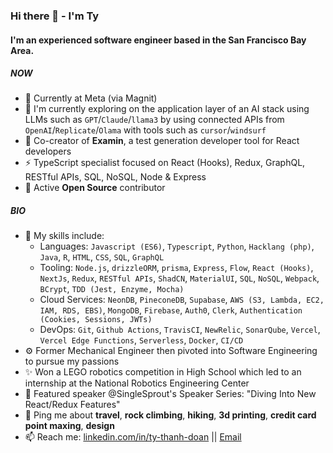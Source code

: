 ### Hi there 👋 - I'm Ty

#### I'm an experienced software engineer based in the San Francisco Bay Area.

##### NOW

- 📘 Currently at Meta (via Magnit)
- 📖 I'm currently exploring on the application layer of an AI stack using LLMs such as `GPT`/`Claude`/`llama3` by using connected APIs from `OpenAI`/`Replicate`/`Olama` with tools such as `cursor`/`windsurf`
- 🔭 Co-creator of **Examin**, a test generation developer tool for React developers
- ⚡️ TypeScript specialist focused on React (Hooks), Redux, GraphQL, RESTful APIs, SQL, NoSQL, Node & Express 
- 👯 Active **Open Source** contributor

##### BIO

- 🔧 My skills include:
    - Languages: `Javascript (ES6)`, `Typescript`, `Python`, `Hacklang (php)`, `Java`, `R`, `HTML`, `CSS`, `SQL`, `GraphQL`
    - Tooling: `Node.js`, `drizzleORM`, `prisma`, `Express`, `Flow`, `React (Hooks)`, `NextJs`, `Redux`, `RESTful APIs`, `ShadCN`, `MaterialUI`, `SQL`, `NoSQL`, `Webpack`, `BCrypt`, `TDD (Jest, Enzyme, Mocha)`
    - Cloud Services: `NeonDB`, `PineconeDB`, `Supabase`, `AWS (S3, Lambda, EC2, IAM, RDS, EBS)`, `MongoDB`, `Firebase`, `Auth0`, `Clerk`, `Authentication (Cookies, Sessions, JWTs)`
    - DevOps: `Git`, `Github Actions`, `TravisCI`, `NewRelic`, `SonarQube`, `Vercel`, `Vercel Edge Functions`, `Serverless`, `Docker`, `CI/CD`
- ⚙️ Former Mechanical Engineer then pivoted into Software Engineering to pursue my passions
- ✨ Won a LEGO robotics competition in High School which led to an internship at the National Robotics Engineering Center
- 🌱 Featured speaker @SingleSprout's Speaker Series: "Diving Into New React/Redux Features"
- 💬 Ping me about **travel**, **rock climbing**, **hiking**, **3d printing**, **credit card point maxing**, **design**
- 📫 Reach me: [linkedin.com/in/ty-thanh-doan](https://www.linkedin.com/in/ty-thanh-doan/) || [Email](mailto:tdoan35@gmail.com)



<!--
**tdoan35/tdoan35** is a ✨ _special_ ✨ repository because its `README.md` (this file) appears on your GitHub profile.

Here are some ideas to get you started:

- 🔭 I’m currently working on ...
- 🌱 I’m currently learning ...
- 👯 I’m looking to collaborate on ...
- 🤔 I’m looking for help with ...
- 💬 Ask me about ...
- 📫 How to reach me: ...
- 😄 Pronouns: ...
- ⚡ Fun fact: ...
-->
